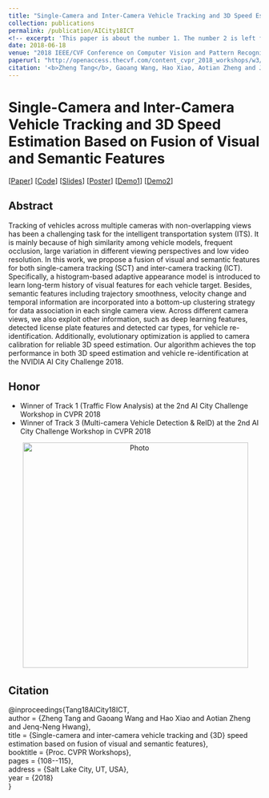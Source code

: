 ```yaml
---
title: "Single-Camera and Inter-Camera Vehicle Tracking and 3D Speed Estimation Based on Fusion of Visual and Semantic Features"
collection: publications
permalink: /publication/AICity18ICT
<!-- excerpt: 'This paper is about the number 1. The number 2 is left for future work.' -->
date: 2018-06-18
venue: "2018 IEEE/CVF Conference on Computer Vision and Pattern Recognition - 2nd AI City Challenge Workshop"
paperurl: "http://openaccess.thecvf.com/content_cvpr_2018_workshops/w3/html/Tang_Single-Camera_and_Inter-Camera_CVPR_2018_paper.html"
citation: '<b>Zheng Tang</b>, Gaoang Wang, Hao Xiao, Aotian Zheng and Jenq-Neng Hwang. "Single-Camera and Inter-Camera Vehicle Tracking and 3D Speed Estimation Based on Fusion of Visual and Semantic Features". <i>Proceedings of 2018 IEEE/CVF Conference on Computer Vision and Pattern Recognition Workshops (CVPRW 2018)</i>. pp. 108-115. 2018.'
---
```

# Single-Camera and Inter-Camera Vehicle Tracking and 3D Speed Estimation Based on Fusion of Visual and Semantic Features

[<a href="http://openaccess.thecvf.com/content_cvpr_2018_workshops/w3/html/Tang_Single-Camera_and_Inter-Camera_CVPR_2018_paper.html">Paper</a>]
[<a href="https://github.com/zhengthomastang/2018AICity_TeamUW">Code</a>]
[<a href="http://zhengthomastang.github.io/files/AICity18ICT_slides.pdf">Slides</a>]
[<a href="http://zhengthomastang.github.io/files/AICity18ICT_poster.pdf">Poster</a>]
[<a href="https://youtu.be/_i4numqiv7Y">Demo1</a>]
[<a href="https://youtu.be/Jlvh_KxHl40">Demo2</a>]


## Abstract
Tracking of vehicles across multiple cameras with non-overlapping views has been a challenging task for the intelligent transportation system (ITS). It is mainly because of high similarity among vehicle models, frequent occlusion, large variation in different viewing perspectives and low video resolution. In this work, we propose a fusion of visual and semantic features for both single-camera tracking (SCT) and inter-camera tracking (ICT). Specifically, a histogram-based adaptive appearance model is introduced to learn long-term history of visual features for each vehicle target. Besides, semantic features including trajectory smoothness, velocity change and temporal information are incorporated into a bottom-up clustering strategy for data association in each single camera view. Across different camera views, we also exploit other information, such as deep learning features, detected license plate features and detected car types, for vehicle re-identification. Additionally, evolutionary optimization is applied to camera calibration for reliable 3D speed estimation. Our algorithm achieves the top performance in both 3D speed estimation and vehicle re-identification at the NVIDIA AI City Challenge 2018.


## Honor
* Winner of Track 1 (Traffic Flow Analysis) at the 2nd AI City Challenge Workshop in CVPR 2018
* Winner of Track 3 (Multi-camera Vehicle Detection & ReID) at the 2nd AI City Challenge Workshop in CVPR 2018
<p align="center">
  <img src="http://zhengthomastang.github.io/images/AIC18ICT_photo.jpg?raw=true" alt="Photo" style="width: 450px;"/> 
</p>


## Citation
@inproceedings{Tang18AICity18ICT,  
author = {Zheng Tang and Gaoang Wang and Hao Xiao and Aotian Zheng and Jenq-Neng Hwang},  
title = {Single-camera and inter-camera vehicle tracking and {3D} speed estimation based on fusion of visual and semantic features},  
booktitle = {Proc. CVPR Workshops},  
pages = {108--115},  
address = {Salt Lake City, UT, USA},  
year = {2018}  
}
